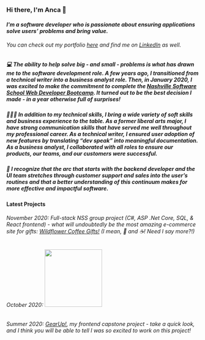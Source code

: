 ### Hi there, I'm Anca 👋

#### *I'm a software developer who is passionate about ensuring applications solve users’ problems and bring value.* 
###### You can check out my portfolio [here](https://asimonbio.firebaseapp.com/) and find me on [LinkedIn](https://www.linkedin.com/in/anca-simon/) as well. 

#####   💻 The ability to help solve big - and small - problems is what has drawn me to the software development role. A few years ago, I transitioned from a technical writer into a business analyst role. Then, in January 2020, I was excited to make the commitment to complete the *[Nashville Software School Web Developer Bootcamp](http://nashvillesoftwareschool.com/)*. It turned out to be the best decision I made - in a year otherwise full of surprises!
##### 💁🏻‍♀️  In addition to my technical skills, I bring a wide variety of soft skills and business experience to the table. As a former liberal arts major, I have strong communication skills that have served me well throughout my professional career. As a technical writer, I ensured user adoption of new features by translating “dev speak” into meaningful documentation. As a business analyst, I collaborated with all roles to ensure our products, our teams, and our customers were successful.
##### 🎯  I recognize that the arc that starts with the backend developer and the UI team stretches through customer support and sales into the user’s routines and that a better understanding of this continuum makes for more effective and impactful software.


#### Latest Projects
###### November 2020: Full-stack NSS group project (C#, ASP .Net Core, SQL, & React frontend) - what will undoubtedly be the most amazing e-commerce site for gifts: [Wildflower Coffee Gifts!](https://github.com/nss-evening-cohort-11/WildflowerCoffeeGifts) (I mean, :bouquet: and :coffee:! Need I say more?!)
###### October 2020: <img src="https://hacktoberfest.digitalocean.com/assets/HF-full-logo-b05d5eb32b3f3ecc9b2240526104cf4da3187b8b61963dd9042fdc2536e4a76c.svg" alst="Hacktoberfest logo" width="150" />
###### Summer 2020: [GearUp!](https://github.com/ancasimon/front-end-capstone), my frontend capstone project - take a quick look, and I think you will be able to tell I was so excited to work on this project! 



<!--
**ancasimon/ancasimon** is a ✨ _special_ ✨ repository because its `README.md` (this file) appears on your GitHub profile.

Here are some ideas to get you started:

- 🔭 I’m currently working on ...
- 🌱 I’m currently learning ...
- 👯 I’m looking to collaborate on ...
- 🤔 I’m looking for help with ...
- 💬 Ask me about ...
- 📫 How to reach me: ...
- 😄 Pronouns: ...
- ⚡ Fun fact: ...
-->
